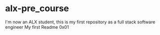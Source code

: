 # alx-pre_course
I'm now an ALX student, this is my first repository as a full stack software engineer
My first Readme
0x01
